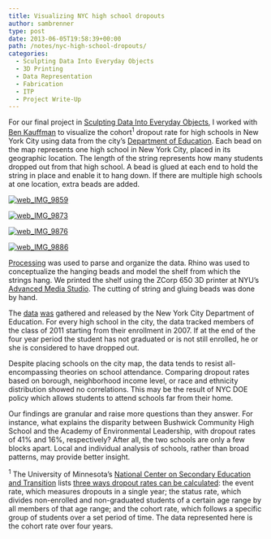 ```yaml
---
title: Visualizing NYC high school dropouts
author: sambrenner
type: post
date: 2013-06-05T19:58:39+00:00
path: /notes/nyc-high-school-dropouts/
categories:
  - Sculpting Data Into Everyday Objects
  - 3D Printing
  - Data Representation
  - Fabrication
  - ITP
  - Project Write-Up
---
```


For our final project in [Sculpting Data Into Everyday Objects][1], I worked with [Ben Kauffman][2] to visualize the cohort<sup>1</sup> dropout rate for high schools in New York City using data from the city&#8217;s [Department of Education][3].
Each bead on the map represents one high school in New York City, placed in its geographic location. The length of the string represents how many students dropped out from that high school. A bead is glued at each end to hold the string in place and enable it to hang down. If there are multiple high schools at one location, extra beads are added.

[<img class="aligncenter size-medium wp-image-429" alt="web_IMG_9859" src="/img/uploads/2013/06/web_IMG_9859-800x909.jpg"  />][4]

[<img class="aligncenter size-medium wp-image-430" alt="web_IMG_9873" src="/img/uploads/2013/06/web_IMG_9873-600x327.jpg"  />][5]

[<img class="aligncenter size-medium wp-image-431" alt="web_IMG_9876" src="/img/uploads/2013/06/web_IMG_9876-600x400.jpg"  />][6]

[<img class="aligncenter size-medium wp-image-432" alt="web_IMG_9886" src="/img/uploads/2013/06/web_IMG_9886-600x475.jpg"  />][7]

[Processing][8] was used to parse and organize the data. Rhino was used to conceptualize the hanging beads and model the shelf from which the strings hang. We printed the shelf using the ZCorp 650 3D printer at NYU’s [Advanced Media Studio][9]. The cutting of string and gluing beads was done by hand.

The [data][3] [was][10] gathered and released by the New York City Department of Education. For every high school in the city, the data tracked members of the class of 2011 starting from their enrollment in 2007. If at the end of the four year period the student has not graduated or is not still enrolled, he or she is considered to have dropped out.

Despite placing schools on the city map, the data tends to resist all-encompassing theories on school attendance. Comparing dropout rates based on borough, neighborhood income level, or race and ethnicity distribution showed no correlations. This may be the result of NYC DOE policy which allows students to attend schools far from their home.

Our findings are granular and raise more questions than they answer. For instance, what explains the disparity between Bushwick Community High School and the Academy of Environmental Leadership, with dropout rates of 41% and 16%, respectively? After all, the two schools are only a few blocks apart. Local and individual analysis of schools, rather than broad patterns, may provide better insight.

<sup>1</sup> The University of Minnesota’s [National Center on Secondary Education and Transition][11] lists [three ways dropout rates can be calculated][12]: the event rate, which measures dropouts in a single year; the status rate, which divides non-enrolled and non-graduated students of a certain age range by all members of that age range; and the cohort rate, which follows a specific group of students over a set period of time. The data represented here is the cohort rate over four years.

 [1]: http://itp.nyu.edu/classes/sdieo-spring2013/
 [2]: http://benkauffman.com
 [3]: schools.nyc.gov/Accountability/data/GraduationDropoutReports/default.htm
 [4]: /img/uploads/2013/06/web_IMG_9859.jpg
 [5]: /img/uploads/2013/06/web_IMG_9873.jpg
 [6]: /img/uploads/2013/06/web_IMG_9876.jpg
 [7]: /img/uploads/2013/06/web_IMG_9886.jpg
 [8]: http://processing.org/
 [9]: http://www.nyu.edu/its/ams/
 [10]: http://books.google.com/books?id=nRduHUeIzvAC&pg=PA53&lpg=PA55&ots=RmmJmyYVHd&q&f=false#v=onepage&q&f=false
 [11]: http://www.ncset.org/
 [12]: http://ncset.org/publications/essentialtools/dropout/part1.2.asp
